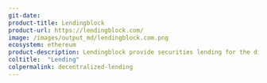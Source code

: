 ```yaml
---
git-date:
product-title: Lendingblock
product-url: https://lendingblock.com/
image: /images/output_md/lendingblock.com.png
ecosystem: ethereum
product-description: Lendingblock provide securities lending for the digital assets economy.
coltitle:  "Lending"
colpermalink: decentralized-lending
---
```

